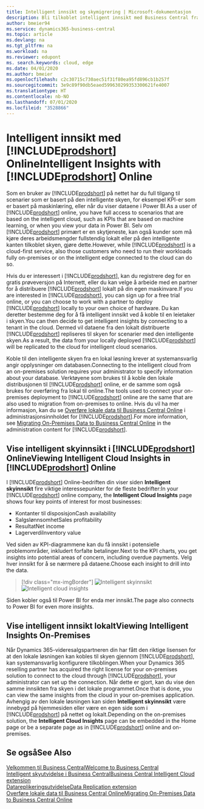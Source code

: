 ```yaml
---
title: Intelligent innsikt og skymigrering | Microsoft-dokumentasjon
description: Bli tilkoblet intelligent innsikt med Business Central fra din lokale løsning. Lær hvordan du migrerer til skyen.
author: bmeier94
ms.service: dynamics365-business-central
ms.topic: article
ms.devlang: na
ms.tgt_pltfrm: na
ms.workload: na
ms.reviewer: edupont
ms. search.keywords: cloud, edge
ms.date: 04/01/2020
ms.author: bmeier
ms.openlocfilehash: c2c30715c730aec51f31f80ea95fd896cb1b257f
ms.sourcegitcommit: 3e9c89f90db5eaed599630299353300621fe4007
ms.translationtype: HT
ms.contentlocale: nb-NO
ms.lasthandoff: 07/01/2020
ms.locfileid: "3528866"
---
```

# <a name="intelligent-insights-with-prodshort-online"></a><span data-ttu-id="6f73e-104">Intelligent innsikt med [!INCLUDE[prodshort](includes/prodshort.md)] Online</span><span class="sxs-lookup"><span data-stu-id="6f73e-104">Intelligent Insights with [!INCLUDE[prodshort](includes/prodshort.md)] Online</span></span>

<span data-ttu-id="6f73e-105">Som en bruker av [!INCLUDE[prodshort](includes/prodshort.md)] på nettet har du full tilgang til scenarier som er basert på den intelligente skyen, for eksempel KPI-er som er basert på maskinlæring, eller når du viser dataene i Power BI.</span><span class="sxs-lookup"><span data-stu-id="6f73e-105">As a user of [!INCLUDE[prodshort](includes/prodshort.md)] online, you have full access to scenarios that are based on the intelligent cloud, such as KPIs that are based on machine learning, or when you view your data in Power BI.</span></span> <span data-ttu-id="6f73e-106">Selv om [!INCLUDE[prodshort](includes/prodshort.md)] primært er en skytjeneste, kan også kunder som må kjøre deres arbeidsmengder fullstendig lokalt eller på den intelligente kanten tilkoblet skyen, gjøre dette.</span><span class="sxs-lookup"><span data-stu-id="6f73e-106">However, while [!INCLUDE[prodshort](includes/prodshort.md)] is a cloud-first service, also those customers who need to run their workloads fully on-premises or on the intelligent edge connected to the cloud can do so.</span></span>  

<span data-ttu-id="6f73e-107">Hvis du er interessert i [!INCLUDE[prodshort](includes/prodshort.md)], kan du registrere deg for en gratis prøveversjon på Internett, eller du kan velge å arbeide med en partner for å distribuere [!INCLUDE[prodshort](includes/prodshort.md)] lokalt på din egen maskinvare.</span><span class="sxs-lookup"><span data-stu-id="6f73e-107">If you are interested in [!INCLUDE[prodshort](includes/prodshort.md)], you can sign up for a free trial online, or you can choose to work with a partner to deploy [!INCLUDE[prodshort](includes/prodshort.md)] locally to your own choice of hardware.</span></span> <span data-ttu-id="6f73e-108">Du kan deretter bestemme deg for å få intelligent innsikt ved å koble til en leietaker i skyen.</span><span class="sxs-lookup"><span data-stu-id="6f73e-108">You can then decide to get intelligent insights by connecting to a tenant in the cloud.</span></span> <span data-ttu-id="6f73e-109">Dermed vil dataene fra den lokalt distribuerte [!INCLUDE[prodshort](includes/prodshort.md)] repliseres til skyen for scenarier med den intelligente skyen.</span><span class="sxs-lookup"><span data-stu-id="6f73e-109">As a result, the data from your locally deployed [!INCLUDE[prodshort](includes/prodshort.md)] will be replicated to the cloud for intelligent cloud scenarios.</span></span>  

<span data-ttu-id="6f73e-110">Koble til den intelligente skyen fra en lokal løsning krever at systemansvarlig angir opplysninger om databasen.</span><span class="sxs-lookup"><span data-stu-id="6f73e-110">Connecting to the intelligent cloud from an on-premises solution requires your administrator to specify information about your database.</span></span> <span data-ttu-id="6f73e-111">Verktøyene som brukes til å koble den lokale distribusjonen til [!INCLUDE[prodshort](includes/prodshort.md)] online, er de samme som også brukes for overføring fra lokal til online.</span><span class="sxs-lookup"><span data-stu-id="6f73e-111">The tools used to connect your on-premises deployment to [!INCLUDE[prodshort](includes/prodshort.md)] online are the same that are also used to migration from on-premises to online.</span></span> <span data-ttu-id="6f73e-112">Hvis du vil ha mer informasjon, kan du se [Overføre lokale data til Business Central Online](/dynamics365/business-central/dev-itpro/administration/migrate-data) i administrasjonsinnholdet for [!INCLUDE[prodshort](includes/prodshort.md)].</span><span class="sxs-lookup"><span data-stu-id="6f73e-112">For more information, see [Migrating On-Premises Data to Business Central Online](/dynamics365/business-central/dev-itpro/administration/migrate-data) in the administration content for [!INCLUDE[prodshort](includes/prodshort.md)].</span></span>  

## <a name="viewing-intelligent-cloud-insights-in-prodshort-online"></a><span data-ttu-id="6f73e-113">Vise intelligent skyinnsikt i [!INCLUDE[prodshort](includes/prodshort.md)] Online</span><span class="sxs-lookup"><span data-stu-id="6f73e-113">Viewing Intelligent Cloud Insights in [!INCLUDE[prodshort](includes/prodshort.md)] Online</span></span>

<span data-ttu-id="6f73e-114">I [!INCLUDE[prodshort](includes/prodshort.md)] Online-bedriften din viser siden **Intelligent skyinnsikt** fire viktige interessepunkter for de fleste bedrifter:</span><span class="sxs-lookup"><span data-stu-id="6f73e-114">In your [!INCLUDE[prodshort](includes/prodshort.md)] online company, the **Intelligent Cloud Insights** page shows four key points of interest for most businesses:</span></span>

- <span data-ttu-id="6f73e-115">Kontanter til disposisjon</span><span class="sxs-lookup"><span data-stu-id="6f73e-115">Cash availability</span></span>
- <span data-ttu-id="6f73e-116">Salgslønnsomhet</span><span class="sxs-lookup"><span data-stu-id="6f73e-116">Sales profitability</span></span>
- <span data-ttu-id="6f73e-117">Resultat</span><span class="sxs-lookup"><span data-stu-id="6f73e-117">Net income</span></span>
- <span data-ttu-id="6f73e-118">Lagerverdi</span><span class="sxs-lookup"><span data-stu-id="6f73e-118">Inventory value</span></span>

<span data-ttu-id="6f73e-119">Ved siden av KPI-diagrammene kan du få innsikt i potensielle problemområder, inkludert forfalte betalinger.</span><span class="sxs-lookup"><span data-stu-id="6f73e-119">Next to the KPI charts, you get insights into potential areas of concern, including overdue payments.</span></span> <span data-ttu-id="6f73e-120">Velg hver innsikt for å se nærmere på dataene.</span><span class="sxs-lookup"><span data-stu-id="6f73e-120">Choose each insight to drill into the data.</span></span>  

> [!div class="mx-imgBorder"]
> <span data-ttu-id="6f73e-121">![Intelligent skyinnsikt](media/across-intelligent-cloud/intelligentcloudApril19.png "Viser siden Intelligent skyinnsikt i Business Central")</span><span class="sxs-lookup"><span data-stu-id="6f73e-121">![Intelligent cloud insights](media/across-intelligent-cloud/intelligentcloudApril19.png "Shows the Intelligent Cloud Insights page in Business Central")</span></span>

<span data-ttu-id="6f73e-122">Siden kobler også til Power BI for enda mer innsikt.</span><span class="sxs-lookup"><span data-stu-id="6f73e-122">The page also connects to Power BI for even more insights.</span></span>

## <a name="viewing-intelligent-insights-on-premises"></a><span data-ttu-id="6f73e-123">Vise intelligent innsikt lokalt</span><span class="sxs-lookup"><span data-stu-id="6f73e-123">Viewing Intelligent Insights On-Premises</span></span>

<span data-ttu-id="6f73e-124">Når Dynamics 365-videresalgspartneren din har fått den riktige lisensen for at den lokale løsningen kan kobles til skyen gjennom [!INCLUDE[prodshort](includes/prodshort.md)], kan systemansvarlig konfigurere tilkoblingen.</span><span class="sxs-lookup"><span data-stu-id="6f73e-124">When your Dynamics 365 reselling partner has acquired the right license for your on-premises solution to connect to the cloud through [!INCLUDE[prodshort](includes/prodshort.md)], your administrator can set up the connection.</span></span> <span data-ttu-id="6f73e-125">Når dette er gjort, kan du vise den samme innsikten fra skyen i det lokale programmet.</span><span class="sxs-lookup"><span data-stu-id="6f73e-125">Once that is done, you can view the same insights from the cloud in your on-premises application.</span></span> <span data-ttu-id="6f73e-126">Avhengig av den lokale løsningen kan siden **Intelligent skyinnsikt** være innebygd på hjemmesiden eller være en egen side som i [!INCLUDE[prodshort](includes/prodshort.md)] på nettet og lokalt.</span><span class="sxs-lookup"><span data-stu-id="6f73e-126">Depending on the on-premises solution, the **Intelligent Cloud Insights** page can be embedded in the Home page or be a separate page as in [!INCLUDE[prodshort](includes/prodshort.md)] online and on-premises.</span></span>  

## <a name="see-also"></a><span data-ttu-id="6f73e-127">Se også</span><span class="sxs-lookup"><span data-stu-id="6f73e-127">See Also</span></span>

[<span data-ttu-id="6f73e-128">Velkommen til Business Central</span><span class="sxs-lookup"><span data-stu-id="6f73e-128">Welcome to Business Central</span></span>](index.md)  
[<span data-ttu-id="6f73e-129">Intelligent skyutvidelse i Business Central</span><span class="sxs-lookup"><span data-stu-id="6f73e-129">Business Central Intelligent Cloud extension</span></span>](ui-extensions-intelligent-cloud.md)  
[<span data-ttu-id="6f73e-130">Datareplikeringsutvidelse</span><span class="sxs-lookup"><span data-stu-id="6f73e-130">Data Replication extension</span></span>](ui-extensions-data-replication.md)  
[<span data-ttu-id="6f73e-131">Overføre lokale data til Business Central Online</span><span class="sxs-lookup"><span data-stu-id="6f73e-131">Migrating On-Premises Data to Business Central Online</span></span>](/dynamics365/business-central/dev-itpro/administration/migrate-data)  
